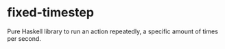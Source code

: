 # fixed-timestep

Pure Haskell library to run an action repeatedly, a specific amount of times per second.